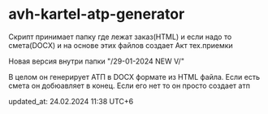 # avh-kartel-atp-generator
Скрипт принимает папку где лежат заказ(HTML) и если надо то смета(DOCX) и на основе этих файлов создает Акт тех.приемки


Новая версия внутри папки "/29-01-2024 NEW V/"

В целом он генерирует АТП в DOCX формате из HTML файла. Если есть смета он добюавляет в конец. Если его нет то он просто создает атп



updated_at: 24.02.2024 11:38 UTC+6
